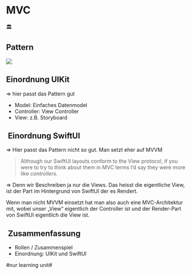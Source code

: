
# MVC
🏛️

## Pattern

![][image-1]

## Einordnung UIKit

=\> hier passt das Pattern gut

- Model: Einfaches Datenmodel
- Controller: View Controller
- View: z.B. Storyboard

##  Einordnung SwiftUI

=\> Hier passt das Pattern nicht so gut. Man setzt eher auf MVVM

> Although our SwiftUI layouts conform to the View protocol, if you were to try to think about them in MVC terms I’d say they were more like  _controllers_.

=\> Denn wir Beschreiben ja nur die Views. Das heisst die eigentliche View, ist der Part im Hintergrund von SwiftUI der es Rendert.

Wenn man nicht MVVM einsetzt hat man also auch eine MVC-Architektur mit, wobei unser „View“ eigentlich der Controller ist und der Render-Part von SwiftUI eigentlich die View ist.

##  Zusammenfassung
- Rollen / Zusammenspiel
- Einordnung: UIKit und SwiftUI

[image-1]:	assets/Bildschirm%C2%ADfoto%202023-01-02%20um%2013.41.40.png

#nur learning unit#